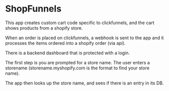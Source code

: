 # ShopFunnels

This app creates custom cart code specific to clickfunnels, and the cart shows products from a shopify store.

When an order is placed on clickfunnels, a webhook is sent to the app and it processes the items ordered into a shopify order (via api).

There is a backend dashboard that is protected with a login.

The first step is you are prompted for a store name.  The user enters a storename (storename.myshopify.com is the format to find your store name).

The app then looks up the store name, and sees if there is an entry in its DB.
